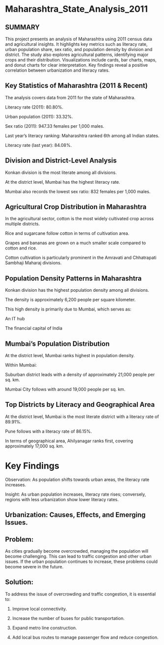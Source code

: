 # Maharashtra_State_Analysis_2011
## SUMMARY
This project presents an analysis of Maharashtra using 2011 census data and agricultural insights. It highlights key metrics such as literacy rate, urban population share, sex ratio, and population density by division and district. The study also explores agricultural patterns, identifying major crops and their distribution. Visualizations include cards, bar charts, maps, and donut charts for clear interpretation. Key findings reveal a positive correlation between urbanization and literacy rates.

## Key Statistics of Maharashtra (2011 & Recent)

The analysis covers data from 2011 for the state of Maharashtra.

Literacy rate (2011): 80.80%.

Urban population (2011): 33.32%.

Sex ratio (2011): 947.33 females per 1,000 males.

Last year’s literacy ranking: Maharashtra ranked 6th among all Indian states.

Literacy rate (last year): 84.08%.

## Division and District-Level Analysis

Konkan division is the most literate among all divisions.

At the district level, Mumbai has the highest literacy rate.

Mumbai also records the lowest sex ratio: 832 females per 1,000 males.

## Agricultural Crop Distribution in Maharashtra

In the agricultural sector, cotton is the most widely cultivated crop across multiple districts.

Rice and sugarcane follow cotton in terms of cultivation area.

Grapes and bananas are grown on a much smaller scale compared to cotton and rice.

Cotton cultivation is particularly prominent in the Amravati and Chhatrapati Sambhaji Maharaj divisions.

## Population Density Patterns in Maharashtra
Konkan division has the highest population density among all divisions.

The density is approximately 6,200 people per square kilometer.

This high density is primarily due to Mumbai, which serves as:

An IT hub

The financial capital of India

## Mumbai’s Population Distribution

At the district level, Mumbai ranks highest in population density.

Within Mumbai:

Suburban district leads with a density of approximately 21,000 people per sq. km.

Mumbai City follows with around 19,000 people per sq. km.


## Top Districts by Literacy and Geographical Area

At the district level, Mumbai is the most literate district with a literacy rate of 89.91%.

Pune follows with a literacy rate of 86.15%.

In terms of geographical area, Ahilyanagar ranks first, covering approximately 17,000 sq. km.


# Key Findings

Observation: As population shifts towards urban areas, the literacy rate increases.

Insight: As urban population increases, literacy rate rises; conversely, regions with less urbanization show lower literacy rates.

## Urbanization: Causes, Effects, and Emerging Issues.
## Problem: 
As cities gradually become overcrowded, managing the population will become challenging. This can lead to traffic congestion and other urban issues. If the urban population continues to increase, these problems could become severe in the future.

## Solution: 

To address the issue of overcrowding and traffic congestion, it is essential to:

1. Improve local connectivity.

2. Increase the number of buses for public transportation.

3. Expand metro line construction.

4. Add local bus routes to manage passenger flow and reduce congestion.













